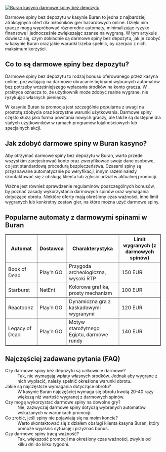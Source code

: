 [![Buran kasyno darmowe spiny bez depozytu](https://123-caf.pages.dev/gitsignup.png)](https://vrmoo.ru/Bt82HjjY)

<div>     <p>Darmowe spiny bez depozytu w kasynie Buran to jedna z najbardziej atrakcyjnych ofert dla miłośników gier hazardowych online. Dzięki nim gracze mogą wypróbować różnorodne automaty, minimalizując ryzyko finansowe i jednocześnie zwiększając szanse na wygraną. W tym artykule dowiesz się, czym dokładnie są darmowe spiny bez depozytu, jak je zdobyć w kasynie Buran oraz jakie warunki trzeba spełnić, by czerpać z nich maksimum korzyści.</p>      <h2>Co to są darmowe spiny bez depozytu?</h2>   <p>Darmowe spiny bez depozytu to rodzaj bonusu oferowanego przez kasyna online, pozwalający na darmowe obracanie bębnami wybranych automatów bez potrzeby wcześniejszego wpłacania środków na konto gracza. W praktyce oznacza to, że użytkownik może zdobyć realne wygrane, nie ryzykując własnych pieniędzy.</p>   <p>W kasynie Buran ta promocja jest szczególnie popularna z uwagi na prostotę zdobycia oraz korzystne warunki użytkowania. Darmowe spiny często służą jako forma powitania nowych graczy, ale także są dostępne dla stałych użytkowników w ramach programów lojalnościowych lub specjalnych akcji.</p>    <h2>Jak zdobyć darmowe spiny w Buran kasyno?</h2>   <p>Aby otrzymać darmowe spiny bez depozytu w Buran, warto przede wszystkim zarejestrować konto oraz zweryfikować swoje dane osobowe, co jest standardową procedurą bezpieczeństwa. Czasami spiny są przyznawane automatycznie po weryfikacji, innym razem należy skontaktować się z obsługą klienta lub zgłosić udział w aktualnej promocji.</p>   <p>Ważne jest również sprawdzenie regulaminów poszczególnych bonusów, by poznać zasady wykorzystania darmowych spinów oraz wymagania dotyczące obrotu. Niektóre oferty mają określony czas ważności, inne limit wygranych lub konkretny zestaw gier, na które można użyć darmowe spiny.</p>    <h2>Popularne automaty z darmowymi spinami w Buran</h2>   <table border="1" cellspacing="0" cellpadding="5">     <thead>       <tr>         <th>Automat</th>         <th>Dostawca</th>         <th>Charakterystyka</th>         <th>Limit wygranych (z darmowych spinów)</th>       </tr>     </thead>     <tbody>       <tr>         <td>Book of Dead</td>         <td>Play’n GO</td>         <td>Przygoda archeologiczna, wysoki RTP</td>         <td>150 EUR</td>       </tr>       <tr>         <td>Starburst</td>         <td>NetEnt</td>         <td>Kolorowa grafika, prosty mechanizm</td>         <td>100 EUR</td>       </tr>       <tr>         <td>Reactoonz</td>         <td>Play’n GO</td>         <td>Dynamiczna gra z kaskadowymi wygranymi</td>         <td>120 EUR</td>       </tr>       <tr>         <td>Legacy of Dead</td>         <td>Play’n GO</td>         <td>Motyw starożytnego Egiptu, darmowe rundy</td>         <td>140 EUR</td>       </tr>     </tbody>   </table>    <h2>Najczęściej zadawane pytania (FAQ)</h2>   <dl>     <dt>Czy darmowe spiny bez depozytu są całkowicie darmowe?</dt>     <dd>Tak, nie wymagają wpłaty własnych środków. Jednak aby wygrane z nich wypłacić, należy spełnić określone warunki obrotu.</dd>      <dt>Jakie są najczęstsze wymagania dotyczące obrotu?</dt>     <dd>W kasynie Buran najczęściej wymaga się obrotu kwotą 20-40 razy większą niż wartość wygranej z darmowych spinów.</dd>      <dt>Czy mogę wykorzystać darmowe spiny na dowolne gry?</dt>     <dd>Nie, zazwyczaj darmowe spiny dotyczą wybranych automatów wskazanych w warunkach promocji.</dd>      <dt>Co zrobić, jeśli spiny nie pojawiają się na moim koncie?</dt>     <dd>Warto skontaktować się z działem obsługi klienta kasyna Buran, który pomoże wyjaśnić sytuację i przyznać bonus.</dd>      <dt>Czy darmowe spiny tracą ważność?</dt>     <dd>Tak, większość promocji ma określony czas ważności, zwykle od kilku dni do kilku tygodni.</dd>   </dl> </div>